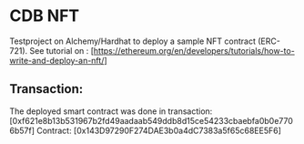 # CDB NFT 


Testproject on Alchemy/Hardhat to deploy a sample NFT contract (ERC-721). See tutorial on : [https://ethereum.org/en/developers/tutorials/how-to-write-and-deploy-an-nft/]

## Transaction:

The deployed smart contract was done in transaction: [0xf621e8b13b531967b2fd49aadaab549ddb8d15ce54233cbaebfa0b0e7706b57f]
Contract: [0x143D97290F274DAE3b0a4dC7383a5f65c68EE5F6]
